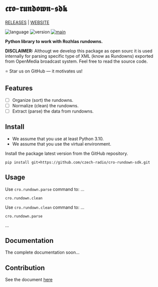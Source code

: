 # 𝖈𝖗𝖔-𝖗𝖚𝖓𝖉𝖔𝖜𝖓-𝖘𝖉𝖐

[RELEASES](https://github.com/czech-radio/cro-rundown-sdk/releases/) | [WEBSITE](https://czech-radio.github.io/cro-rundown-sdk/)

![language](https://img.shields.io/badge/language-Python_v3.10+-blue.svg)
![version](https://img.shields.io/badge/version-1.0.0_alpha-blue.svg)
[![main](https://github.com/czech-radio/cro-rundown-sdk/actions/workflows/main.yml/badge.svg)](https://github.com/czech-radio/cro-rundown-sdk/actions/workflows/main.yml)
<!-- [![reliability](https://sonarcloud.io/api/project_badges/measure?project=czech-radio_cro-rundown-sdk&metric=reliability_rating)](https://sonarcloud.io/dashboard?id=czech-radio_cro-rundown-sdk) -->

**Python library to work with Rozhlas rundowns.**

**DISCLAIMER:** Althougt we develop this package as open sourc it is used internally for parsing specific type of
XML (know as Rundowns) exported from OpenMedia broadcast system. Feel free to read the source code.

:star: Star us on GitHub — it motivates us!

## Features

- [ ] Organize (sort) the rundowns.
- [ ] Normalize (clean) the rundowns.
- [ ] Extract (parse) the data from rundowns.

## Install

* We assume that you use at least Python 3.10.
* We assume that you use the virtual environment.

Install the package latest version from the GitHub repository.

    pip install git+https://github.com/czech-radio/cro-rundown-sdk.git

## Usage

Use `cro.rundown.parse` command to: &hellip;

    cro.rundown.clean

Use `cro.rundown.clean` command to: &hellip;

    cro.rundown.parse

&hellip;

## Documentation

The complete documentation soon&hellip;

## Contribution

See the document [here](/.github\CONTRIBUTING.md)
